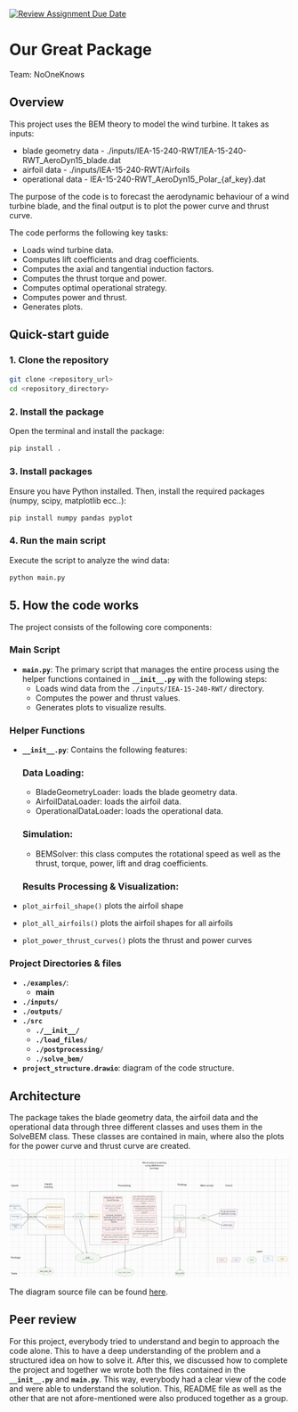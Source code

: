[![Review Assignment Due Date](https://classroom.github.com/assets/deadline-readme-button-22041afd0340ce965d47ae6ef1cefeee28c7c493a6346c4f15d667ab976d596c.svg)](https://classroom.github.com/a/zjSXGKeR)
# Our Great Package

Team: NoOneKnows

## Overview

This project uses the BEM theory to model the wind turbine. It takes as inputs:
 - blade geometry data - ./inputs/IEA-15-240-RWT/IEA-15-240-RWT_AeroDyn15_blade.dat
 - airfoil data - ./inputs/IEA-15-240-RWT/Airfoils
 - operational data - IEA-15-240-RWT_AeroDyn15_Polar_{af_key}.dat

The purpose of the code is to forecast the aerodynamic behaviour of a wind turbine blade, and the final output is to plot the power curve and thrust curve.


The code performs the following key tasks:
- Loads wind turbine data.
- Computes lift coefficients and drag coefficients.
- Computes the axial and tangential induction factors.
- Computes the thrust torque and power.
- Computes optimal operational strategy.
- Computes power and thrust.
- Generates plots.

## Quick-start guide

### 1. Clone the repository
```sh
git clone <repository_url>
cd <repository_directory>
```

### 2. Install the package
Open the terminal and install the package:
```sh
pip install .
```

### 3. Install packages
Ensure you have Python installed. Then, install the required packages (numpy, scipy, matplotlib ecc..):

```sh
pip install numpy pandas pyplot
```

### 4. Run the main script
Execute the script to analyze the wind data:
```sh
python main.py
```
## 5. How the code works

The project consists of the following core components:

### **Main Script**
- **`main.py`**: The primary script that manages the entire process using the helper functions contained in **`__init__.py`** with the following steps:
  - Loads wind data from the `./inputs/IEA-15-240-RWT/` directory.
  - Computes the power and thrust values.
  - Generates plots to visualize results.

### **Helper Functions**
- **`__init__.py`**: Contains the following features:

  ### Data Loading:
  - BladeGeometryLoader: loads the blade geometry data.
  - AirfoilDataLoader: loads the airfoil data. 
  - OperationalDataLoader: loads the operational data. 

  ### Simulation:
  - BEMSolver: this class computes the rotational speed as well as the thrust, torque, power, lift and drag coefficients.

  ### Results Processing & Visualization:
- `plot_airfoil_shape()` plots the airfoil shape
- `plot_all_airfoils()` plots the airfoil shapes for all airfoils
- `plot_power_thrust_curves()` plots the thrust and power curves 


### **Project Directories & files**
- **`./examples/`**: 
    - **main** 
- **`./inputs/`**
- **`./outputs/`** 
- **`./src`**
    - **`./__init__/`**
    - **`./load_files/`**
    - **`./postprocessing/`**
    - **`./solve_bem/`**
- **`project_structure.drawio`**: diagram of the code structure.


## Architecture

The package takes the blade geometry data, the airfoil data and the operational data through three different classes and uses them in the SolveBEM class. These classes are contained in main, where also the plots for the power curve and thrust curve are created.  

![alt text](image-1.png)

The diagram source file can be found [here](./project_structure.drawio).

## Peer review

For this project, everybody tried to understand and begin to approach the code alone. This to have a deep understanding of the problem and a structured idea on how to solve it. 
After this, we discussed how to complete the project and together we wrote both the files contained in the **`__init__.py`** and **`main.py`**. This way, everybody had a clear view of the code and were able to understand the solution.
This, README file as well as the other that are not afore-mentioned were also produced together as a group.
